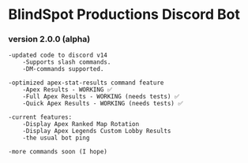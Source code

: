 # BlindSpot Productions Discord Bot

### version 2.0.0 (alpha)

 
    -updated code to discord v14
        -Supports slash commands.
        -DM-commands supported.

    -optimized apex-stat-results command feature
        -Apex Results - WORKING ✅
        -Full Apex Results - WORKING (needs tests) ✅
        -Quick Apex Results - WORKING (needs tests) ✅

    -current features:
        -Display Apex Ranked Map Rotation
        -Display Apex Legends Custom Lobby Results
        -the usual bot ping

    -more commands soon (I hope)

